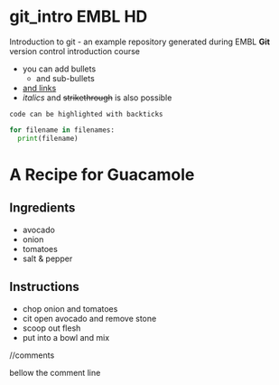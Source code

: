 # git_intro EMBL HD
Introduction to git - an example repository generated during EMBL **Git** version control introduction course

<double backslash comment>
  
- you can add bullets
  - and sub-bullets
- [and links](https://bio-it.embl.de)
- *italics* and ~~strikethrough~~ is also possible

`code can be highlighted with backticks` 

```Python
for filename in filenames:
  print(filename)
``` 


# A Recipe for Guacamole

## Ingredients

- avocado
- onion
- tomatoes
- salt & pepper

## Instructions

- chop onion and tomatoes
- cit open avocado and remove stone
- scoop out flesh
- put into a bowl and mix  


//comments

bellow the comment line
